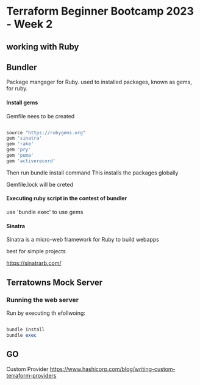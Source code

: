 # Terraform Beginner Bootcamp 2023 - Week 2

## working with Ruby

## Bundler

Package mangager for Ruby. used to installed packages, known as gems, for ruby. 

#### Install gems

Gemfile nees to be created

```rb

source "https://rubygems.org"
gem 'sinatra'
gem 'rake'
gem 'pry'
gem 'puma'
gem 'activerecord'

```

Then run bundle install command
This installs the packages globally

Gemfile.lock will be creted

#### Executing ruby script in the contest of bundler

use 'bundle exec' to use gems

#### Sinatra

Sinatra is a micro-web framework for Ruby to build webapps

best for simple projects

https://sinatrarb.com/


## Terratowns Mock Server

### Running the web server

Run by executing th efollwoing: 

```rb

bundle install
bundle exec

```


## GO

Custom Provider
https://www.hashicorp.com/blog/writing-custom-terraform-providers


